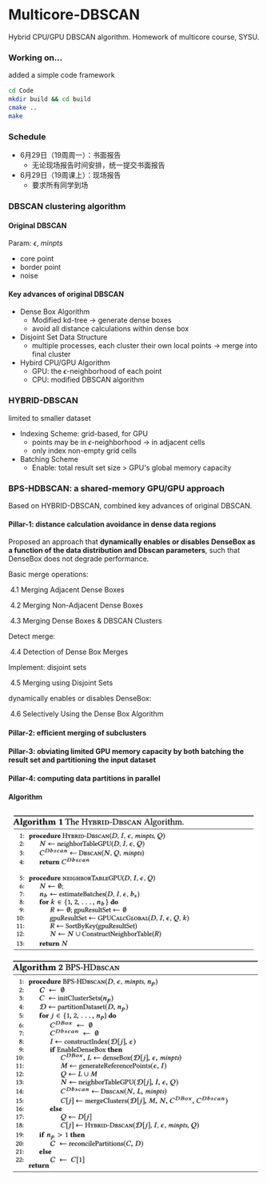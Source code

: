 # Multicore-DBSCAN
Hybrid CPU/GPU DBSCAN algorithm. Homework of multicore course, SYSU.



### Working on...

added a simple code framework

```bash
cd Code
mkdir build && cd build
cmake ..
make
```




### Schedule

- 6月29日（19周周一）：书面报告
  - 无论现场报告时间安排，统一提交书面报告
- 6月29日（19周课上）：现场报告
  - 要求所有同学到场



### DBSCAN clustering algorithm

#### Original DBSCAN

Param: $\epsilon$, $minpts$

- core point
- border point
- noise

#### Key advances of original DBSCAN

- Dense Box Algorithm
  - Modified kd-tree  $\rightarrow$  generate dense boxes
  - avoid all distance calculations within dense box
- Disjoint Set Data Structure
  - multiple processes, each cluster their own local points $\rightarrow$ merge into final cluster
- Hybird CPU/GPU Algorithm
  - GPU: the $\epsilon$-neighborhood of each point
  - CPU: modified DBSCAN algorithm



### HYBRID-DBSCAN

limited to smaller dataset

- Indexing Scheme: grid-based, for GPU
  - points may be in $\epsilon$-neighborhood $\rightarrow$ in adjacent cells
  - only index non-empty grid cells
- Batching Scheme
  - Enable: total result set size > GPU's global memory capacity 



### BPS-HDBSCAN: a shared-memory GPU/GPU approach

Based on HYBRID-DBSCAN, combined key advances of original DBSCAN.

#### Pillar-1: distance calculation avoidance in dense data regions

Proposed an approach that **dynamically enables or disables DenseBox as a function of the data distribution and Dbscan parameters**, such that DenseBox does not degrade performance.

Basic merge operations:

​	4.1 Merging Adjacent Dense Boxes

​	4.2 Merging Non-Adjacent Dense Boxes

​	4.3 Merging Dense Boxes & DBSCAN Clusters

Detect merge:

​	4.4 Detection of Dense Box Merges

Implement: disjoint sets

​	4.5 Merging using Disjoint Sets

dynamically enables or disables DenseBox:

​	4.6 Selectively Using the Dense Box Algorithm

#### Pillar-2: eﬃcient merging of subclusters

#### Pillar-3: obviating limited GPU memory capacity by both batching the result set and partitioning the input dataset

#### Pillar-4: computing data partitions in parallel

#### Algorithm

<img src="./Assets/algo-Hybrid-DBSCAN.png" alt="pic" style="zoom:50%;" />



<img src="./Assets/algo-BPS-HDBSCAN.png" alt="pic" style="zoom:50%;" />

